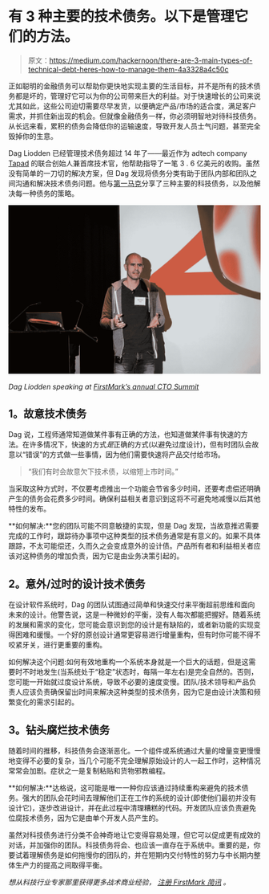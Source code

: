 # 有 3 种主要的技术债务。以下是管理它们的方法。

> 原文：<https://medium.com/hackernoon/there-are-3-main-types-of-technical-debt-heres-how-to-manage-them-4a3328a4c50c>

正如聪明的金融债务可以帮助你更快地实现主要的生活目标，并不是所有的技术债务都是坏的，管理好它可以为你的公司带来巨大的利益。对于快速增长的公司来说尤其如此，这些公司迫切需要尽早发货，以便确定产品/市场的适合度，满足客户需求，并抓住新出现的机会。但就像金融债务一样，你必须明智地对待科技债务。从长远来看，累积的债务会降低你的运输速度，导致开发人员士气问题，甚至完全毁掉你的生意。

Dag Liodden 已经管理技术债务超过 14 年了——最近作为 adtech company [Tapad](http://firstmarkcap.com/portfolio/tapad/) 的联合创始人兼首席技术官，他帮助指导了一笔 3 . 6 亿美元的收购。虽然没有简单的一刀切的解决方案，但 Dag 发现将债务分类有助于团队内部和团队之间沟通和解决技术债务问题。他与[第一马克](http://firstmarkcap.com/)分享了三种主要的科技债务，以及他解决每一种债务的策略。

![](img/e7b8918715713b516a37c71e5f38c1b4.png)

*Dag Liodden speaking at* [*FirstMark’s annual CTO Summit*](https://hackernoon.com/leadership-tips-for-ctos-46c3b565bd52)

## **1。故意技术债务**

Dag 说，工程师通常知道做某件事有正确的方法，也知道做某件事有快速的方法。在许多情况下，快速的方式*是*正确的方式(以避免过度设计)，但有时团队会故意以“错误”的方式做一些事情，因为他们需要快速将产品交付给市场。

> “我们有时会故意欠下技术债，以缩短上市时间。”

当采取这种方式时，不仅要考虑推出一个功能会节省多少时间，还要考虑偿还明确产生的债务会花费多少时间。确保利益相关者意识到这将不可避免地减慢以后其他特性的发布。

**如何解决:**您的团队可能不同意敏捷的实现，但是 Dag 发现，当故意推迟需要完成的工作时，跟踪待办事项中这种类型的技术债务通常是有意义的。如果不具体跟踪，不太可能偿还，久而久之会变成意外的设计债。产品所有者和利益相关者应该对这种债务的增加负责，因为它是由业务决策引起的。

## **2。意外/过时的设计技术债务**

在设计软件系统时，Dag 的团队试图通过简单和快速交付来平衡超前思维和面向未来的设计。他警告说，这是一种微妙的平衡，没有人每次都能把握好。随着系统的发展和需求的变化，您可能会意识到您的设计是有缺陷的，或者新功能的实现变得困难和缓慢。一个好的原创设计通常更容易进行增量重构，但有时你可能不得不咬紧牙关，进行更重要的重构。

如何解决这个问题:如何有效地重构一个系统本身就是一个巨大的话题，但是这需要时不时地发生(当系统处于“稳定”状态时，每隔一年左右)是完全自然的。否则，您可能一开始就过度设计系统，导致不必要的速度变慢。团队/技术领导和产品负责人应该负责确保留出时间来解决这种类型的技术债务，因为它是由设计决策和频繁变化的需求引起的。

## **3。钻头腐烂技术债务**

随着时间的推移，科技债务会逐渐恶化。一个组件或系统通过大量的增量变更慢慢地变得不必要的复杂，当几个可能不完全理解原始设计的人一起工作时，这种情况常常会加剧。症状之一是复制粘贴和货物邪教编程。

**如何解决:**达格说，这可能是唯一一种你应该通过持续重构来避免的技术债务。强大的团队会花时间去理解他们正在工作的系统的设计(即使他们最初并没有设计它)，逐步改进设计，并在此过程中清理糟糕的代码。开发团队应该负责避免位腐技术债务，因为它是由单个开发人员产生的。

虽然对科技债务进行分类不会神奇地让它变得容易处理，但它可以促成更有成效的对话，并加强你的团队。科技债务将会、也应该一直存在于系统中。重要的是，你要试着理解债务是如何拖慢你的团队的，并在短期内交付特性的努力与中长期内整体生产力的提高之间取得平衡。

*想从科技行业专家那里获得更多战术商业经验，* [*注册 FirstMark 简讯*](http://eepurl.com/cRvfxT) *。*